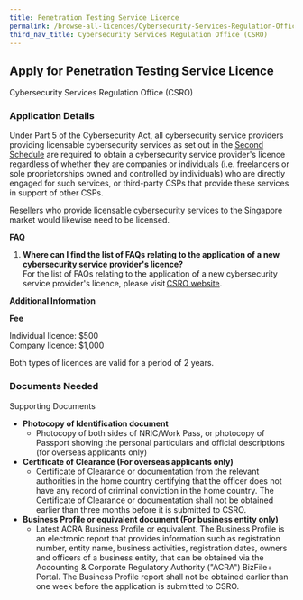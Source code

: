 ```yaml
---
title: Penetration Testing Service Licence
permalink: /browse-all-licences/Cybersecurity-Services-Regulation-Office-(CSRO)/Penetration-Testing-Service-Licence
third_nav_title: Cybersecurity Services Regulation Office (CSRO)
---
```


## Apply for Penetration Testing Service Licence

Cybersecurity Services Regulation Office (CSRO)

<!-- {% include button.html text="Apply on GoBusiness Dashboard" src="https://dashboard.gobusiness.gov.sg/task-details/pts" type="primary" %} -->

<H3>Application Details</H3>

<p>Under Part 5 of the Cybersecurity Act, all cybersecurity service providers providing licensable cybersecurity services as set out in the <a href="https://sso.agc.gov.sg/Acts-Supp/9-2018" target="_blank" rel="noopener">Second Schedule</a> are required to obtain a cybersecurity service provider's licence regardless of whether they are companies or individuals (i.e. freelancers or sole proprietorships owned and controlled by individuals) who are directly engaged for such services, or third-party CSPs that provide these services in support of other CSPs.</p>
<p>Resellers who provide licensable cybersecurity services to the Singapore market would likewise need to be licensed.</p>
<p><strong>FAQ</strong></p>
<ol>
<li><strong>Where can I find the list of FAQs relating to the application of a new cybersecurity service provider's licence?</strong><br>For the list of FAQs relating to the application of a new cybersecurity service provider's licence, please visit <a href="https://www.csro.gov.sg/resources/faqs/" target="_blank" rel="noopener">CSRO website</a>.</li>
</ol>

<strong>Additional Information</strong>

<p><strong>Fee</strong></p>
<p>Individual licence: $500<br>Company licence: $1,000</p>
<p>Both types of licences are valid for a period of 2 years.</p>

<H3>Documents Needed</H3>

<p>Supporting Documents</p>
<ul>
    <li><strong>Photocopy of Identification document</strong>
        <ul>
        <li>Photocopy of both sides of NRIC/Work Pass, or photocopy of Passport showing the personal particulars and official descriptions (for overseas applicants only)</li>
        </ul>
    </li>
    <li><strong>Certificate of Clearance (For overseas applicants only)</strong>
        <ul>
        <li>Certificate of Clearance or documentation from the relevant authorities in the home country certifying that the officer does not have any record of criminal conviction in the home country. The Certificate of Clearance or documentation shall not be obtained earlier than three months before it is submitted to CSRO.</li>
        </ul>
    </li>
    <li><strong>Business Profile or equivalent document (For business entity only)</strong>
        <ul>
        <li>Latest ACRA Business Profile or equivalent. The Business Profile is an electronic report that provides information such as registration number, entity name, business activities, registration dates, owners and officers of a business entity, that can be obtained via the Accounting &amp; Corporate Regulatory Authority ("ACRA") BizFile+ Portal. The Business Profile report shall not be obtained earlier than one week before the application is submitted to CSRO.</li>
        </ul>
    </li>
</ul>
